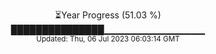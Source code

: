 <p align="center">
⏳Year Progress (51.03 %) <br>
███████████████▁▁▁▁▁▁▁▁▁▁▁▁▁▁▁ <br>
<sub>Updated: Thu, 06 Jul 2023 06:03:14 GMT</sub>
</p>

